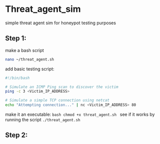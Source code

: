 # Threat_agent_sim
simple threat agent sim for honeypot testing purposes

## Step 1:

make a bash script

```bash 
nano ~/threat_agent.sh
```
add basic testing script:

```bash
#!/bin/bash

# Simulate an ICMP Ping scan to discover the victim
ping -c 3 <Victim_IP_ADDRESS>

# Simulate a simple TCP connection using netcat
echo "Attempting connection..." | nc <Victim_IP_ADDRESS> 80
```

make it an executable:
`bash
chmod +x threat_agent.sh
`
see if it works by running the script `./threat_agent.sh`

## Step 2:


